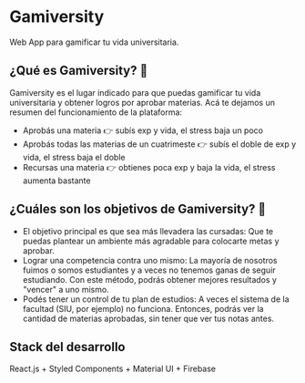 # Gamiversity
Web App para gamificar tu vida universitaria.

## ¿Qué es Gamiversity? 👀
Gamiversity es el lugar indicado para que puedas gamificar tu vida universitaria y obtener logros por aprobar materias. Acá te dejamos un resumen del funcionamiento de la plataforma:
- Aprobás una materia 👉 subís exp y vida, el stress baja un poco
- Aprobás todas las materias de un cuatrimeste 👉 subís el doble de exp y vida, el stress baja el doble
- Recursas una materia 👉 obtienes poca exp y baja la vida, el stress aumenta bastante

## ¿Cuáles son los objetivos de Gamiversity? 🤔
- El objetivo principal es que sea más llevadera las cursadas: Que te puedas plantear un ambiente más agradable para colocarte metas y aprobar.
- Lograr una competencia contra uno mismo: La mayoría de nosotros fuimos o somos estudiantes y a veces no tenemos ganas de seguir estudiando. Con este método, podrás obtener mejores resultados y "vencer" a uno mismo.
- Podés tener un control de tu plan de estudios: A veces el sistema de la facultad (SIU, por ejemplo) no funciona. Entonces, podrás ver la cantidad de materias aprobadas, sin tener que ver tus notas antes.

## Stack del desarrollo
React.js + Styled Components + Material UI + Firebase